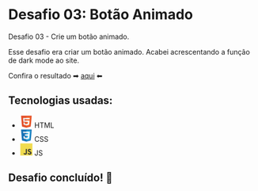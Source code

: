 # Desafio 03: Botão Animado

Desafio 03 - Crie um botão animado.

Esse desafio era criar um botão animado. Acabei acrescentando a função de dark mode ao site.

Confira o resultado ➡ <a href="#">aqui</a> ⬅
## Tecnologias usadas:

- <img src="assets/img/HTML.svg" alt="html" width="25"/> HTML
- <img src="assets/img/CSS.svg" alt="html" width="25"/> CSS
- <img src="assets/img/JS.svg" alt="html" width="25"/> JS

## Desafio concluído! 🚀

